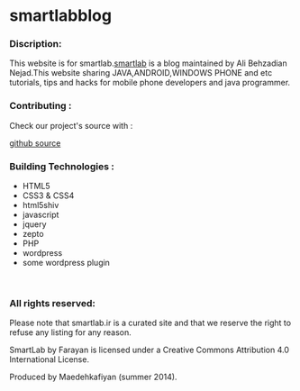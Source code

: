 smartlabblog
============

<h3>Discription:</h3>
<p>This website is for smartlab.<a href="smartlab.ir">smartlab</a> is a blog maintained by Ali Behzadian Nejad.This website sharing JAVA,ANDROID,WINDOWS PHONE and etc  tutorials, tips and hacks for mobile phone developers and java programmer.
</p>
<h3>Contributing :</h3>
<p>Check our project's source with :</p>
<a href="https://github.com/m-kafiyan/smartlabblog.git">github source</a><br>
<h3>Building Technologies :</h3>
<ul>
	<li>HTML5</li>
	<li>CSS3 & CSS4</li>
	<li>html5shiv</li>
	<li>javascript</li>
	<li>jquery</li>
	<li>zepto</li>
	<li>PHP</li>
	<li>wordpress</li>
	<li>some wordpress plugin</li>
</ul><br>
<h3>All rights reserved:</h3>
<p>Please note that smartlab.ir is a curated site and that we reserve the right to refuse any listing for any reason.</p>
<p>SmartLab by Farayan is licensed under a Creative Commons Attribution 4.0 International License.</p>
<p>Produced by Maedehkafiyan (summer 2014).</p>